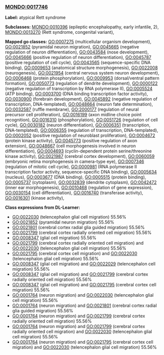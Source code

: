 
### [MONDO:0017746](http://purl.obolibrary.org/obo/MONDO_0017746)
**Label:** atypical Rett syndrome

**Subclasses:** [MONDO:0010396](http://purl.obolibrary.org/obo/MONDO_0010396) (epileptic encephalopathy, early infantile, 2), [MONDO:0013270](http://purl.obolibrary.org/obo/MONDO_0013270) (Rett syndrome, congenital variant), 

**Mapped go classes:** [GO:0007275](http://purl.obolibrary.org/obo/GO_0007275) (multicellular organism development), [GO:0021852](http://purl.obolibrary.org/obo/GO_0021852) (pyramidal neuron migration), [GO:0045665](http://purl.obolibrary.org/obo/GO_0045665) (negative regulation of neuron differentiation), [GO:0043584](http://purl.obolibrary.org/obo/GO_0043584) (nose development), [GO:0045666](http://purl.obolibrary.org/obo/GO_0045666) (positive regulation of neuron differentiation), [GO:0045787](http://purl.obolibrary.org/obo/GO_0045787) (positive regulation of cell cycle), [GO:0043565](http://purl.obolibrary.org/obo/GO_0043565) (sequence-specific DNA binding), [GO:0009653](http://purl.obolibrary.org/obo/GO_0009653) (anatomical structure morphogenesis), [GO:0022008](http://purl.obolibrary.org/obo/GO_0022008) (neurogenesis), [GO:0021954](http://purl.obolibrary.org/obo/GO_0021954) (central nervous system neuron development), [GO:0006468](http://purl.obolibrary.org/obo/GO_0006468) (protein phosphorylation), [GO:0009953](http://purl.obolibrary.org/obo/GO_0009953) (dorsal/ventral pattern formation), [GO:0050773](http://purl.obolibrary.org/obo/GO_0050773) (regulation of dendrite development), [GO:0000122](http://purl.obolibrary.org/obo/GO_0000122) (negative regulation of transcription by RNA polymerase II), [GO:0005524](http://purl.obolibrary.org/obo/GO_0005524) (ATP binding), [GO:0003700](http://purl.obolibrary.org/obo/GO_0003700) (DNA binding transcription factor activity), [GO:0030900](http://purl.obolibrary.org/obo/GO_0030900) (forebrain development), [GO:0045892](http://purl.obolibrary.org/obo/GO_0045892) (negative regulation of transcription, DNA-templated), [GO:0048664](http://purl.obolibrary.org/obo/GO_0048664) (neuron fate determination), [GO:0032587](http://purl.obolibrary.org/obo/GO_0032587) (ruffle membrane), [GO:2000177](http://purl.obolibrary.org/obo/GO_2000177) (regulation of neural precursor cell proliferation), [GO:0016199](http://purl.obolibrary.org/obo/GO_0016199) (axon midline choice point recognition), [GO:0016310](http://purl.obolibrary.org/obo/GO_0016310) (phosphorylation), [GO:0051726](http://purl.obolibrary.org/obo/GO_0051726) (regulation of cell cycle), [GO:0030182](http://purl.obolibrary.org/obo/GO_0030182) (neuron differentiation), [GO:0006351](http://purl.obolibrary.org/obo/GO_0006351) (transcription, DNA-templated), [GO:0006355](http://purl.obolibrary.org/obo/GO_0006355) (regulation of transcription, DNA-templated), [GO:0002052](http://purl.obolibrary.org/obo/GO_0002052) (positive regulation of neuroblast proliferation), [GO:0004672](http://purl.obolibrary.org/obo/GO_0004672) (protein kinase activity), [GO:0045773](http://purl.obolibrary.org/obo/GO_0045773) (positive regulation of axon extension), [GO:0048667](http://purl.obolibrary.org/obo/GO_0048667) (cell morphogenesis involved in neuron differentiation), [GO:0004693](http://purl.obolibrary.org/obo/GO_0004693) (cyclin-dependent protein serine/threonine kinase activity), [GO:0021987](http://purl.obolibrary.org/obo/GO_0021987) (cerebral cortex development), [GO:0060059](http://purl.obolibrary.org/obo/GO_0060059) (embryonic retina morphogenesis in camera-type eye), [GO:0007346](http://purl.obolibrary.org/obo/GO_0007346) (regulation of mitotic cell cycle), [GO:0000981](http://purl.obolibrary.org/obo/GO_0000981) (RNA polymerase II transcription factor activity, sequence-specific DNA binding), [GO:0005634](http://purl.obolibrary.org/obo/GO_0005634) (nucleus), [GO:0003677](http://purl.obolibrary.org/obo/GO_0003677) (DNA binding), [GO:0005515](http://purl.obolibrary.org/obo/GO_0005515) (protein binding), [GO:0005737](http://purl.obolibrary.org/obo/GO_0005737) (cytoplasm), [GO:0032839](http://purl.obolibrary.org/obo/GO_0032839) (dendrite cytoplasm), [GO:0042472](http://purl.obolibrary.org/obo/GO_0042472) (inner ear morphogenesis), [GO:0010468](http://purl.obolibrary.org/obo/GO_0010468) (regulation of gene expression), [GO:0030154](http://purl.obolibrary.org/obo/GO_0030154) (cell differentiation), [GO:0016740](http://purl.obolibrary.org/obo/GO_0016740) (transferase activity), [GO:0016301](http://purl.obolibrary.org/obo/GO_0016301) (kinase activity), 

**Class expressions from DL-Learner:**

- [GO:0022030](http://purl.obolibrary.org/obo/GO_0022030) (telencephalon glial cell migration) 55.56%
- [GO:0021852](http://purl.obolibrary.org/obo/GO_0021852) (pyramidal neuron migration) 55.56%
- [GO:0021801](http://purl.obolibrary.org/obo/GO_0021801) (cerebral cortex radial glia guided migration) 55.56%
- [GO:0021799](http://purl.obolibrary.org/obo/GO_0021799) (cerebral cortex radially oriented cell migration) 55.56%
- [GO:0008347](http://purl.obolibrary.org/obo/GO_0008347) (glial cell migration) 55.56%
- [GO:0021799](http://purl.obolibrary.org/obo/GO_0021799) (cerebral cortex radially oriented cell migration) and [GO:0022030](http://purl.obolibrary.org/obo/GO_0022030) (telencephalon glial cell migration) 55.56%
- [GO:0021795](http://purl.obolibrary.org/obo/GO_0021795) (cerebral cortex cell migration) and [GO:0022030](http://purl.obolibrary.org/obo/GO_0022030) (telencephalon glial cell migration) 55.56%
- [GO:0008347](http://purl.obolibrary.org/obo/GO_0008347) (glial cell migration) and [GO:0022029](http://purl.obolibrary.org/obo/GO_0022029) (telencephalon cell migration) 55.56%
- [GO:0008347](http://purl.obolibrary.org/obo/GO_0008347) (glial cell migration) and [GO:0021799](http://purl.obolibrary.org/obo/GO_0021799) (cerebral cortex radially oriented cell migration) 55.56%
- [GO:0008347](http://purl.obolibrary.org/obo/GO_0008347) (glial cell migration) and [GO:0021795](http://purl.obolibrary.org/obo/GO_0021795) (cerebral cortex cell migration) 55.56%
- [GO:0001764](http://purl.obolibrary.org/obo/GO_0001764) (neuron migration) and [GO:0022030](http://purl.obolibrary.org/obo/GO_0022030) (telencephalon glial cell migration) 55.56%
- [GO:0001764](http://purl.obolibrary.org/obo/GO_0001764) (neuron migration) and [GO:0021801](http://purl.obolibrary.org/obo/GO_0021801) (cerebral cortex radial glia guided migration) 55.56%
- [GO:0001764](http://purl.obolibrary.org/obo/GO_0001764) (neuron migration) and [GO:0021799](http://purl.obolibrary.org/obo/GO_0021799) (cerebral cortex radially oriented cell migration) 55.56%
- [GO:0001764](http://purl.obolibrary.org/obo/GO_0001764) (neuron migration) and [GO:0021799](http://purl.obolibrary.org/obo/GO_0021799) (cerebral cortex radially oriented cell migration) and [GO:0022030](http://purl.obolibrary.org/obo/GO_0022030) (telencephalon glial cell migration) 55.56%
- [GO:0001764](http://purl.obolibrary.org/obo/GO_0001764) (neuron migration) and [GO:0021795](http://purl.obolibrary.org/obo/GO_0021795) (cerebral cortex cell migration) and [GO:0022030](http://purl.obolibrary.org/obo/GO_0022030) (telencephalon glial cell migration) 55.56%



